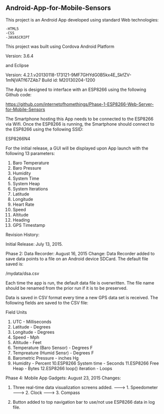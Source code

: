 <h2><strong>Android-App-for-Mobile-Sensors</strong></h2>

This project is an Android App developed using standard Web technologies:

    -HTML5
    -CSS
    -JAVASCRIPT

This project was built using Cordova Android Platform

Version: 3.6.4

and Eclipse

Version: 4.2.1.v20130118-173121-9MF7GHYdG0B5kx4E_SkfZV-1mNjVATf67ZAb7
Build id: M20130204-1200

The App is designed to interface with an ESP8266 using the following Github code:

https://github.com/internetofhomethings/Phase-1-ESP8266-Web-Server-for-Mobile-Sensors

The Smartphone hosting this App needs to be connected to the ESP8266 via Wifi. Once the ESP8266
is running, the Smartphone should connect to the ESP8266 using the following SSID:

ESP8266N4

For the initial release, a GUI will be displayed upon App launch with the following 13 parameters:

1. Baro Temperature
2. Baro Pressure
3. Humidity
4. System Time
5. System Heap
6. System Iterations
7. Latitude
8. Longitude
9. Heart Rate
10. Speed
11. Altitude
12. Heading
13. GPS Timestamp

Revision History:

Initial Release:         July 13, 2015. 

Phase 2: Data Recorder:  August 16, 2015 
Change: Data Recorder added to save data points to a file on an Android device SDCard. The default file saved is:

<SDCARD>/mydata/dsa.csv

Each time the app is run, the default data file is overwritten. The file name should be renamed from the prior
run if it is to be preserved.

Data is saved in CSV format every time a new GPS data set is received. The following fields are saved to the CSV file:

Field                          Units
1. UTC                       - Milliseconds
2. Latitude                  - Degrees
3. Longitude                 - Degrees
4. Speed                     - Mph
5. Altitude                  - Feet
6. Temperature (Baro Sensor) - Degrees F
7. Tempreature (Humid Sensr) - Degrees F
8. Barometric Pressure       - inches Hg
9. Humidity                  - Percent
10.ESP8266 System time       - Seconds
11.ESP8266 Free Heap         - Bytes
12.ESP8266 loop() iteration  - Loops

Phase 4: Mobile App Gadgets:  August 23, 2015 
Changes: 
1. Three real-time data visualization screens added.
---> 1. Speedometer
---> 2. Clock
---> 3. Compass

2. Button added to top navigation bar to use/not use ESP8266 data in log file.




